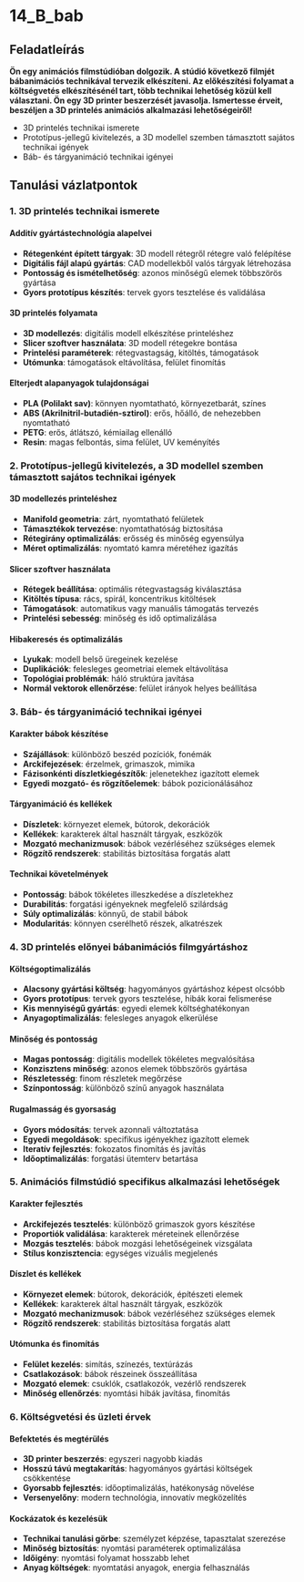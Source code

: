 # 14_B_bab

## Feladatleírás

**Ön egy animációs filmstúdióban dolgozik. A stúdió következő filmjét bábanimációs technikával tervezik elkészíteni. Az előkészítési folyamat a költségvetés elkészítésénél tart, több technikai lehetőség közül kell választani. Ön egy 3D printer beszerzését javasolja. Ismertesse érveit, beszéljen a 3D printelés animációs alkalmazási lehetőségeiről!**

- 3D printelés technikai ismerete
- Prototípus-jellegű kivitelezés, a 3D modellel szemben támasztott sajátos technikai igények
- Báb- és tárgyanimáció technikai igényei

## Tanulási vázlatpontok

### 1. 3D printelés technikai ismerete

#### Additív gyártástechnológia alapelvei
- **Rétegenként épített tárgyak**: 3D modell rétegről rétegre való felépítése
- **Digitális fájl alapú gyártás**: CAD modellekből valós tárgyak létrehozása
- **Pontosság és ismételhetőség**: azonos minőségű elemek többszörös gyártása
- **Gyors prototípus készítés**: tervek gyors tesztelése és validálása

#### 3D printelés folyamata
- **3D modellezés**: digitális modell elkészítése printeléshez
- **Slicer szoftver használata**: 3D modell rétegekre bontása
- **Printelési paraméterek**: rétegvastagság, kitöltés, támogatások
- **Utómunka**: támogatások eltávolítása, felület finomítás

#### Elterjedt alapanyagok tulajdonságai
- **PLA (Polilakt sav)**: könnyen nyomtatható, környezetbarát, színes
- **ABS (Akrilnitril-butadién-sztirol)**: erős, hőálló, de nehezebben nyomtatható
- **PETG**: erős, átlátszó, kémiailag ellenálló
- **Resin**: magas felbontás, sima felület, UV keményítés

### 2. Prototípus-jellegű kivitelezés, a 3D modellel szemben támasztott sajátos technikai igények

#### 3D modellezés printeléshez
- **Manifold geometria**: zárt, nyomtatható felületek
- **Támasztékok tervezése**: nyomtathatóság biztosítása
- **Rétegirány optimalizálás**: erősség és minőség egyensúlya
- **Méret optimalizálás**: nyomtató kamra méretéhez igazítás

#### Slicer szoftver használata
- **Rétegek beállítása**: optimális rétegvastagság kiválasztása
- **Kitöltés típusa**: rács, spirál, koncentrikus kitöltések
- **Támogatások**: automatikus vagy manuális támogatás tervezés
- **Printelési sebesség**: minőség és idő optimalizálása

#### Hibakeresés és optimalizálás
- **Lyukak**: modell belső üregeinek kezelése
- **Duplikációk**: felesleges geometriai elemek eltávolítása
- **Topológiai problémák**: háló struktúra javítása
- **Normál vektorok ellenőrzése**: felület irányok helyes beállítása

### 3. Báb- és tárgyanimáció technikai igényei

#### Karakter bábok készítése
- **Szájállások**: különböző beszéd pozíciók, fonémák
- **Arckifejezések**: érzelmek, grimaszok, mimika
- **Fázisonkénti díszletkiegészítők**: jelenetekhez igazított elemek
- **Egyedi mozgató- és rögzítőelemek**: bábok pozicionálásához

#### Tárgyanimáció és kellékek
- **Díszletek**: környezet elemek, bútorok, dekorációk
- **Kellékek**: karakterek által használt tárgyak, eszközök
- **Mozgató mechanizmusok**: bábok vezérléséhez szükséges elemek
- **Rögzítő rendszerek**: stabilitás biztosítása forgatás alatt

#### Technikai követelmények
- **Pontosság**: bábok tökéletes illeszkedése a díszletekhez
- **Durabilitás**: forgatási igényeknek megfelelő szilárdság
- **Súly optimalizálás**: könnyű, de stabil bábok
- **Modularitás**: könnyen cserélhető részek, alkatrészek

### 4. 3D printelés előnyei bábanimációs filmgyártáshoz

#### Költségoptimalizálás
- **Alacsony gyártási költség**: hagyományos gyártáshoz képest olcsóbb
- **Gyors prototípus**: tervek gyors tesztelése, hibák korai felismerése
- **Kis mennyiségű gyártás**: egyedi elemek költséghatékonyan
- **Anyagoptimalizálás**: felesleges anyagok elkerülése

#### Minőség és pontosság
- **Magas pontosság**: digitális modellek tökéletes megvalósítása
- **Konzisztens minőség**: azonos elemek többszörös gyártása
- **Részletesség**: finom részletek megőrzése
- **Színpontosság**: különböző színű anyagok használata

#### Rugalmasság és gyorsaság
- **Gyors módosítás**: tervek azonnali változtatása
- **Egyedi megoldások**: specifikus igényekhez igazított elemek
- **Iteratív fejlesztés**: fokozatos finomítás és javítás
- **Időoptimalizálás**: forgatási ütemterv betartása

### 5. Animációs filmstúdió specifikus alkalmazási lehetőségek

#### Karakter fejlesztés
- **Arckifejezés tesztelés**: különböző grimaszok gyors készítése
- **Proportiók validálása**: karakterek méreteinek ellenőrzése
- **Mozgás tesztelés**: bábok mozgási lehetőségeinek vizsgálata
- **Stílus konzisztencia**: egységes vizuális megjelenés

#### Díszlet és kellékek
- **Környezet elemek**: bútorok, dekorációk, építészeti elemek
- **Kellékek**: karakterek által használt tárgyak, eszközök
- **Mozgató mechanizmusok**: bábok vezérléséhez szükséges elemek
- **Rögzítő rendszerek**: stabilitás biztosítása forgatás alatt

#### Utómunka és finomítás
- **Felület kezelés**: simítás, színezés, textúrázás
- **Csatlakozások**: bábok részeinek összeállítása
- **Mozgató elemek**: csuklók, csatlakozók, vezérlő rendszerek
- **Minőség ellenőrzés**: nyomtási hibák javítása, finomítás

### 6. Költségvetési és üzleti érvek

#### Befektetés és megtérülés
- **3D printer beszerzés**: egyszeri nagyobb kiadás
- **Hosszú távú megtakarítás**: hagyományos gyártási költségek csökkentése
- **Gyorsabb fejlesztés**: időoptimalizálás, hatékonyság növelése
- **Versenyelőny**: modern technológia, innovatív megközelítés

#### Kockázatok és kezelésük
- **Technikai tanulási görbe**: személyzet képzése, tapasztalat szerezése
- **Minőség biztosítás**: nyomtási paraméterek optimalizálása
- **Időigény**: nyomtási folyamat hosszabb lehet
- **Anyag költségek**: nyomtatási anyagok, energia felhasználás
